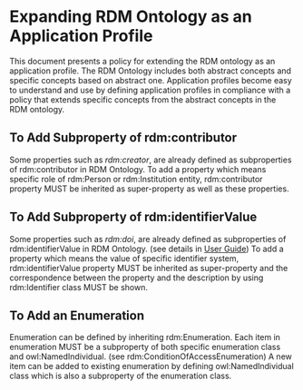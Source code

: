 # Expanding RDM Ontology as an Application Profile
This document presents a policy for extending the RDM ontology as an application profile. The RDM Ontology includes both abstract concepts and specific concepts based on abstract one. Application profiles become easy to understand and use by defining application profiles in compliance with a policy that extends specific concepts from the abstract concepts in the RDM ontology.

## To Add Subproperty of rdm:contributor
Some properties such as _rdm:creator_, are already defined as subproperties of rdm:contributor in RDM Ontology. To add a property which means specific role of rdm:Person or rdm:Institution entity, rdm:contributor property MUST be inherited as super-property as well as these properties. 

## To Add Subproperty of rdm:identifierValue
Some properties such as _rdm:doi_, are already defined as subproperties of rdm:identifierValue in RDM Ontology. (see details in [User Guide](./RDM_Ontology_usage_guidelineds.md)) To add a property which means the value of specific identifier system, rdm:identifierValue property MUST be inherited as super-property and the correspondence between the property and the description by using rdm:Identifier class MUST be shown. 

## To Add an Enumeration
Enumeration can be defined by inheriting rdm:Enumeration. Each item in enumeration MUST be a subproperty of  both specific enumeration class and owl:NamedIndividual. (see rdm:ConditionOfAccessEnumeration) A new item can be added to existing enumeration by defining owl:NamedIndividual class which is also a subproperty of the enumeration class.